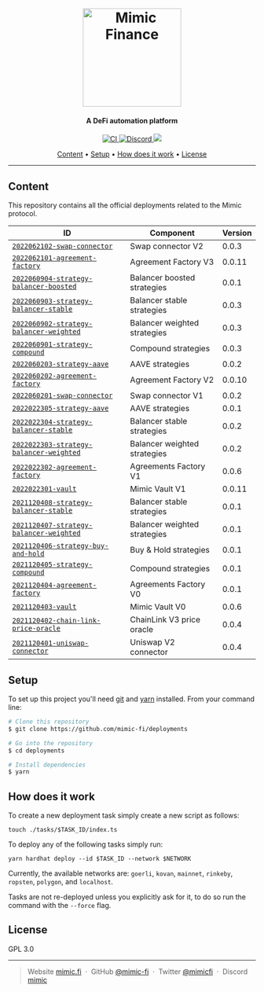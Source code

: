 <h1 align="center">
  <a href="https://mimic.fi"><img src="https://www.mimic.fi/static/media/navbar-logo.d79d70dab1c7bd176b11b74829ed33e7.svg" alt="Mimic Finance" width="200"></a> 
</h1>

<h4 align="center">A DeFi automation platform</h4>

<p align="center">
  <a href="https://github.com/mimic-fi/deployments/actions/workflows/ci.yml">
    <img src="https://github.com/mimic-fi/deployments/actions/workflows/ci.yml/badge.svg" alt="CI">
  </a>
  <a href="https://discord.mimic.fi">
    <img src="https://img.shields.io/discourse/status?server=https%3A%2F%2Fmeta.discourse.org" alt="Discord">
  </a>
  <a href="./LICENSE">
    <img src="https://img.shields.io/badge/license-GLP_3.0-green">
  </a>
</p>

<p align="center">
  <a href="#content">Content</a> •
  <a href="#setup">Setup</a> •
  <a href="#how-does-it-work">How does it work</a> •
  <a href="#license">License</a>
</p>

---

## Content

This repository contains all the official deployments related to the Mimic protocol.

| ID                                                                                              | Component                    | Version |
|-------------------------------------------------------------------------------------------------|------------------------------|---------|
| [`2022062102-swap-connector`](./tasks/2022062102-swap-connector/output)                         | Swap connector V2            | 0.0.3   |
| [`2022062101-agreement-factory`](./tasks/2022062101-agreement-factory/output)                   | Agreement Factory V3         | 0.0.11  |
| [`2022060904-strategy-balancer-boosted`](./tasks/2022060904-strategy-balancer-boosted/output)   | Balancer boosted strategies  | 0.0.1   |
| [`2022060903-strategy-balancer-stable`](./tasks/2022060903-strategy-balancer-stable/output)     | Balancer stable strategies   | 0.0.3   |
| [`2022060902-strategy-balancer-weighted`](./tasks/2022060902-strategy-balancer-weighted/output) | Balancer weighted strategies | 0.0.3   |
| [`2022060901-strategy-compound`](./tasks/2022060901-strategy-compound/output)                   | Compound strategies          | 0.0.3   |
| [`2022060203-strategy-aave`](./tasks/2022060203-strategy-aave/output)                           | AAVE strategies              | 0.0.2   |
| [`2022060202-agreement-factory`](./tasks/2022060202-agreement-factory/output)                   | Agreement Factory V2         | 0.0.10  |
| [`2022060201-swap-connector`](./tasks/2022060201-swap-connector/output)                         | Swap connector V1            | 0.0.2   |
| [`2022022305-strategy-aave`](./tasks/2022022305-strategy-aave/output)                           | AAVE strategies              | 0.0.1   |
| [`2022022304-strategy-balancer-stable`](./tasks/2022022304-strategy-balancer-stable/output)     | Balancer stable strategies   | 0.0.2   |
| [`2022022303-strategy-balancer-weighted`](./tasks/2022022303-strategy-balancer-weighted/output) | Balancer weighted strategies | 0.0.2   |
| [`2022022302-agreement-factory`](./tasks/2022022302-agreement-factory/output)                   | Agreements Factory V1        | 0.0.6   |
| [`2022022301-vault`](./tasks/2022022301-vault/output)                                           | Mimic Vault V1               | 0.0.11  |
| [`2021120408-strategy-balancer-stable`](./tasks/2021120408-strategy-balancer-stable/output)     | Balancer stable strategies   | 0.0.1   |
| [`2021120407-strategy-balancer-weighted`](./tasks/2021120407-strategy-balancer-weighted/output) | Balancer weighted strategies | 0.0.1   |
| [`2021120406-strategy-buy-and-hold`](./tasks/2021120406-strategy-buy-and-hold/output)           | Buy & Hold strategies        | 0.0.1   |
| [`2021120405-strategy-compound`](./tasks/2021120405-strategy-compound/output)                   | Compound strategies          | 0.0.1   |
| [`2021120404-agreement-factory`](./tasks/2021120404-agreement-factory/output)                   | Agreements Factory V0        | 0.0.1   |
| [`2021120403-vault`](./tasks/2021120403-vault/output)                                           | Mimic Vault V0               | 0.0.6   |
| [`2021120402-chain-link-price-oracle`](./tasks/2021120402-chain-link-price-oracle/output)       | ChainLink V3 price oracle    | 0.0.4   |
| [`2021120401-uniswap-connector`](./tasks/2021120401-uniswap-connector/output)                   | Uniswap V2 connector         | 0.0.4   |


## Setup

To set up this project you'll need [git](https://git-scm.com) and [yarn](https://classic.yarnpkg.com) installed.
From your command line:

```bash
# Clone this repository
$ git clone https://github.com/mimic-fi/deployments

# Go into the repository
$ cd deployments

# Install dependencies
$ yarn
```

## How does it work

To create a new deployment task simply create a new script as follows:

```
touch ./tasks/$TASK_ID/index.ts
```

To deploy any of the following tasks simply run:

```
yarn hardhat deploy --id $TASK_ID --network $NETWORK
```

Currently, the available networks are: `goerli`, `kovan`, `mainnet`, `rinkeby`, `ropsten`, `polygon`, and `localhost`.

Tasks are not re-deployed unless you explicitly ask for it, to do so run the command with the `--force` flag.

## License

GPL 3.0

---

> Website [mimic.fi](https://mimic.fi) &nbsp;&middot;&nbsp;
> GitHub [@mimic-fi](https://github.com/mimic-fi) &nbsp;&middot;&nbsp;
> Twitter [@mimicfi](https://twitter.com/mimicfi) &nbsp;&middot;&nbsp;
> Discord [mimic](https://discord.mimic.fi)
